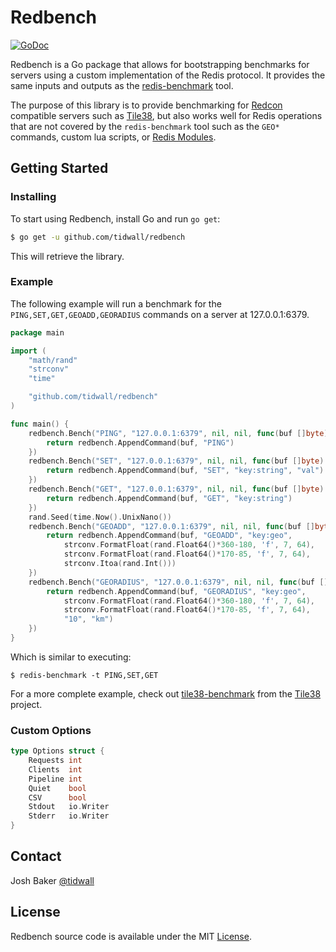 # Redbench
[![GoDoc](https://img.shields.io/badge/api-reference-blue.svg?style=flat-square)](https://godoc.org/github.com/tidwall/redbench) 

Redbench is a Go package that allows for bootstrapping benchmarks
for servers using a custom implementation of the Redis protocol. It provides
the same inputs and outputs as the
[redis-benchmark](https://redis.io/topics/benchmarks) tool. 

The purpose of this library is to provide benchmarking for 
[Redcon](https://github.com/tidwall/redcon) compatible servers such as
[Tile38](https://github.com/quesurifn/tile38), but also works well for Redis
operations that are not covered by the `redis-benchmark` tool such as the 
`GEO*` commands, custom lua scripts, or [Redis Modules](http://antirez.com/news/106).

## Getting Started

### Installing

To start using Redbench, install Go and run `go get`:

```sh
$ go get -u github.com/tidwall/redbench
```

This will retrieve the library.

### Example

The following example will run a benchmark for the `PING,SET,GET,GEOADD,GEORADIUS`
commands on a server at 127.0.0.1:6379.

```go
package main

import (
	"math/rand"
	"strconv"
	"time"

	"github.com/tidwall/redbench"
)

func main() {
	redbench.Bench("PING", "127.0.0.1:6379", nil, nil, func(buf []byte) []byte {
		return redbench.AppendCommand(buf, "PING")
	})
	redbench.Bench("SET", "127.0.0.1:6379", nil, nil, func(buf []byte) []byte {
		return redbench.AppendCommand(buf, "SET", "key:string", "val")
	})
	redbench.Bench("GET", "127.0.0.1:6379", nil, nil, func(buf []byte) []byte {
		return redbench.AppendCommand(buf, "GET", "key:string")
	})
	rand.Seed(time.Now().UnixNano())
	redbench.Bench("GEOADD", "127.0.0.1:6379", nil, nil, func(buf []byte) []byte {
		return redbench.AppendCommand(buf, "GEOADD", "key:geo",
			strconv.FormatFloat(rand.Float64()*360-180, 'f', 7, 64),
			strconv.FormatFloat(rand.Float64()*170-85, 'f', 7, 64),
			strconv.Itoa(rand.Int()))
	})
	redbench.Bench("GEORADIUS", "127.0.0.1:6379", nil, nil, func(buf []byte) []byte {
		return redbench.AppendCommand(buf, "GEORADIUS", "key:geo",
			strconv.FormatFloat(rand.Float64()*360-180, 'f', 7, 64),
			strconv.FormatFloat(rand.Float64()*170-85, 'f', 7, 64),
			"10", "km")
	})
}
```

Which is similar to executing:

```
$ redis-benchmark -t PING,SET,GET
```

For a more complete example, check out [tile38-benchmark](https://github.com/quesurifn/tile38/blob/master/cmd/tile38-benchmark/main.go) from the [Tile38](https://github.com/quesurifn/tile38) project.

### Custom Options

```go
type Options struct {
	Requests int
	Clients  int
	Pipeline int
	Quiet    bool
	CSV      bool
	Stdout   io.Writer
	Stderr   io.Writer
}
```

## Contact
Josh Baker [@tidwall](http://twitter.com/tidwall)

## License
Redbench source code is available under the MIT [License](/LICENSE).

